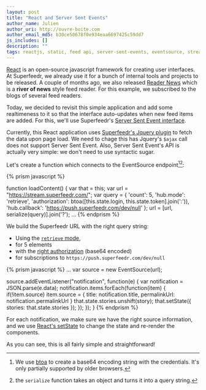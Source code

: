 ```yaml
---
layout: post
title: "React and Server Sent Events"
author_name: Julien
author_uri: http://ouvre-boite.com
author_email_md5: b30ce50678f0e934eaa6697425c59dd7
js_includes: []
description: ""
tags: reactjs, static, feed api, server-sent-events, eventsource, stream
---
```


[React](https://facebook.github.io/react/) is an open-source javascript framework for creating user interfaces. At Superfeedr, we already use it for a bunch of internal tools and projects to be released. A couple of months ago, we also released [Reader News](https://readers-ne.ws/) which is a **river of news** style feed reader. For this example, we subscribed to the blogs of several feed readers.

Today, we decided to revisit this simple application and add some realtimeness to it so that the interface auto-updates when new feed items are added. For this, we'll use Superfeedr's [Server Sent Event interface](/server-sent-events/).

Currently, this React application uses [Superfeedr's Jquery plugin](/jquery-superfeedr/) to fetch the data upon page load. We need to chage this has Jquery's `$ajax` call does not support Server Sent Event. Also, Server Sent Event's API is actually very simple: we don't need to use syntactic sugar.

Let's create a function which connects to the EventSource endpoint[^1][^2]:

{% prism javascript %}

function loadContent() {
    var that = this;
    var url = "https://stream.superfeedr.com/";
    var query = {
      'count': 5,
      'hub.mode': 'retrieve',
      'authorization': btoa([this.state.login, this.state.token].join(':')),
      'hub.callback': 'https://push.superfeedr.com/dev/null'
    };
    url = [url, serialize(query)].join('?');
...
{% endprism %}

We build the Superfeedr URL with the right query string:

* Using the [`retrieve` mode](http://documentation.superfeedr.com/subscribers.html#retrieving-entries-with-pubsubhubbub),
* for 5 elements
* with the [right authorization](http://documentation.superfeedr.com/subscribers.html#http-authentication) (base64 encoded) 
* for subscriptions to `https://push.superfeedr.com/dev/null` 

{% prism javascript %}
...
  var source = new EventSource(url);

  source.addEventListener("notification", function(e) {
    var notification = JSON.parse(e.data);
    notification.items.forEach(function(item) {
      if(!item.source)
        item.source = {
          title: notification.title,
          permalinkUrl: notification.permalinkUrl
        }
        that.state.stories.unshift(story);
        that.setState({
          stories: that.state.stories
        });
      });
  });
}
{% endprism %}

For each notification, we make sure we have the right source information, and we use [React's setState](https://facebook.github.io/react/docs/component-api.html#setstate) to change the state and re-render the components.

As you can see, this is all fairly simple and straightforward!


[^1]: We use [btoa](https://developer.mozilla.org/en-US/docs/Web/API/WindowBase64/btoa) to create a base64 encoding string with the credentials. It's only partially supported by older browsers. 

[^2]: the `serialize` function takes an object and turns it into a query string.